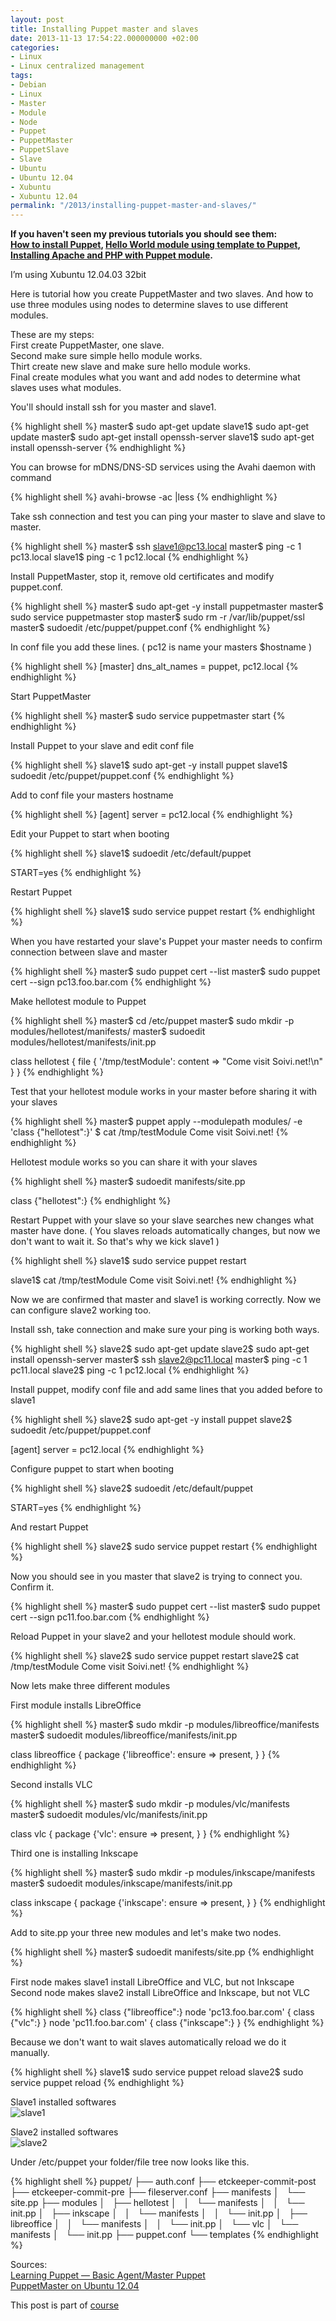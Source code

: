 ```yaml
---
layout: post
title: Installing Puppet master and slaves
date: 2013-11-13 17:54:22.000000000 +02:00
categories:
- Linux
- Linux centralized management
tags:
- Debian
- Linux
- Master
- Module
- Node
- Puppet
- PuppetMaster
- PuppetSlave
- Slave
- Ubuntu
- Ubuntu 12.04
- Xubuntu
- Xubuntu 12.04
permalink: "/2013/installing-puppet-master-and-slaves/"
---
```

**If you haven't seen my previous tutorials you should see them:  
[How to install Puppet](/2013/how-to-install-puppet/), [Hello World module using template to Puppet](/2013/template-hello-world-module-to-puppet/),  
[Installing Apache and PHP with Puppet module](/2013/installing-apache-and-php-with-puppet-module/).**

I’m using Xubuntu 12.04.03 32bit

Here is tutorial how you create PuppetMaster and two slaves. And how to use three modules using nodes to determine slaves to use different modules.

These are my steps:  
First create PuppetMaster, one slave.  
Second make sure simple hello module works.  
Thirt create new slave and make sure hello module works.  
Final create modules what you want and add nodes to determine what slaves uses what modules.

You'll should install ssh for you master and slave1.

{% highlight shell %}
master$ sudo apt-get update
slave1$ sudo apt-get update
master$ sudo apt-get install openssh-server
slave1$ sudo apt-get install openssh-server
{% endhighlight %}

You can browse for mDNS/DNS-SD services using the Avahi daemon with command

{% highlight shell %}
avahi-browse -ac |less
{% endhighlight %}

Take ssh connection and test you can ping your master to slave and slave to master.

{% highlight shell %}
master$ ssh slave1@pc13.local
master$ ping -c 1 pc13.local
slave1$ ping -c 1 pc12.local
{% endhighlight %}

Install PuppetMaster, stop it, remove old certificates and modify puppet.conf.

{% highlight shell %}
master$ sudo apt-get -y install puppetmaster
master$ sudo service puppetmaster stop
master$ sudo rm -r /var/lib/puppet/ssl
master$ sudoedit /etc/puppet/puppet.conf
{% endhighlight %}

In conf file you add these lines. ( pc12 is name your masters $hostname )

{% highlight shell %}
[master]
dns_alt_names = puppet, pc12.local
{% endhighlight %}

Start PuppetMaster

{% highlight shell %}
master$ sudo service puppetmaster start
{% endhighlight %}

Install Puppet to your slave and edit conf file

{% highlight shell %}
slave1$ sudo apt-get -y install puppet
slave1$ sudoedit /etc/puppet/puppet.conf
{% endhighlight %}

Add to conf file your masters hostname

{% highlight shell %}
[agent]
server = pc12.local
{% endhighlight %}

Edit your Puppet to start when booting

{% highlight shell %}
slave1$ sudoedit /etc/default/puppet

START=yes
{% endhighlight %}

Restart Puppet

{% highlight shell %}
slave1$ sudo service puppet restart
{% endhighlight %}

When you have restarted your slave's Puppet your master needs to confirm connection between slave and master

{% highlight shell %}
master$ sudo puppet cert --list
master$ sudo puppet cert --sign pc13.foo.bar.com
{% endhighlight %}

Make hellotest module to Puppet

{% highlight shell %}
master$ cd /etc/puppet
master$ sudo mkdir -p modules/hellotest/manifests/
master$ sudoedit modules/hellotest/manifests/init.pp

class hellotest {
    file { '/tmp/testModule':
        content => "Come visit Soivi.net!\n"
    } 
}
{% endhighlight %}

Test that your hellotest module works in your master before sharing it with your slaves

{% highlight shell %}
master$ puppet apply --modulepath modules/ -e 'class {"hellotest":}'
$ cat /tmp/testModule
Come visit Soivi.net!
{% endhighlight %}

Hellotest module works so you can share it with your slaves

{% highlight shell %}
master$ sudoedit manifests/site.pp

class {"hellotest":}
{% endhighlight %}

Restart Puppet with your slave so your slave searches new changes what master have done. ( You slaves reloads automatically changes, but now we don't want to wait it. So that's why we kick slave1 )

{% highlight shell %}
slave1$ sudo service puppet restart

slave1$ cat /tmp/testModule
Come visit Soivi.net!
{% endhighlight %}

Now we are confirmed that master and slave1 is working correctly. Now we can configure slave2 working too.

Install ssh, take connection and make sure your ping is working both ways.

{% highlight shell %}
slave2$ sudo apt-get update
slave2$ sudo apt-get install openssh-server
master$ ssh slave2@pc11.local
master$ ping -c 1 pc11.local
slave2$ ping -c 1 pc12.local
{% endhighlight %}

Install puppet, modify conf file and add same lines that you added before to slave1

{% highlight shell %}
slave2$ sudo apt-get -y install puppet
slave2$ sudoedit /etc/puppet/puppet.conf

[agent]
server = pc12.local
{% endhighlight %}

Configure puppet to start when booting

{% highlight shell %}
slave2$ sudoedit /etc/default/puppet

START=yes
{% endhighlight %}

And restart Puppet

{% highlight shell %}
slave2$ sudo service puppet restart
{% endhighlight %}

Now you should see in you master that slave2 is trying to connect you. Confirm it.

{% highlight shell %}
master$ sudo puppet cert --list
master$ sudo puppet cert --sign pc11.foo.bar.com
{% endhighlight %}

Reload Puppet in your slave2 and your hellotest module should work.

{% highlight shell %}
slave2$ sudo service puppet restart
slave2$ cat /tmp/testModule
Come visit Soivi.net!
{% endhighlight %}

Now lets make three different modules

First module installs LibreOffice

{% highlight shell %}
master$ sudo mkdir -p modules/libreoffice/manifests
master$ sudoedit modules/libreoffice/manifests/init.pp

class libreoffice {
        package {'libreoffice':
                ensure => present,
        }
}
{% endhighlight %}

Second installs VLC

{% highlight shell %}
master$ sudo mkdir -p modules/vlc/manifests
master$ sudoedit modules/vlc/manifests/init.pp

class vlc {
        package {'vlc':
                ensure => present,
        }
}
{% endhighlight %}

Third one is installing Inkscape

{% highlight shell %}
master$ sudo mkdir -p modules/inkscape/manifests
master$ sudoedit modules/inkscape/manifests/init.pp

class inkscape {
        package {'inkscape':
                ensure => present,
        }
}
{% endhighlight %}

Add to site.pp your three new modules and let's make two nodes.

{% highlight shell %}
master$ sudoedit manifests/site.pp
{% endhighlight %}

First node makes slave1 install LibreOffice and VLC, but not Inkscape  
Second node makes slave2 install LibreOffice and Inkscape, but not VLC

{% highlight shell %}
class {"libreoffice":}
node 'pc13.foo.bar.com' {
        class {"vlc":}
}
node 'pc11.foo.bar.com' {
        class {"inkscape":}
}
{% endhighlight %}

Because we don't want to wait slaves automatically reload we do it manually.

{% highlight shell %}
slave1$ sudo service puppet reload 
slave2$ sudo service puppet reload 
{% endhighlight %}

Slave1 installed softwares  
![slave1](/assets/2013/11/slave1.png)

Slave2 installed softwares  
![slave2](/assets/2013/11/slave2.png)

Under /etc/puppet your folder/file tree now looks like this.

{% highlight shell %}
puppet/
├── auth.conf
├── etckeeper-commit-post
├── etckeeper-commit-pre
├── fileserver.conf
├── manifests
│   └── site.pp
├── modules
│   ├── hellotest
│   │   └── manifests
│   │       └── init.pp
│   ├── inkscape
│   │   └── manifests
│   │       └── init.pp
│   ├── libreoffice
│   │   └── manifests
│   │       └── init.pp
│   └── vlc
│       └── manifests
│           └── init.pp
├── puppet.conf
└── templates
{% endhighlight %}

Sources:  
[Learning Puppet — Basic Agent/Master Puppet](http://docs.puppetlabs.com/learning/agent_master_basic.html)  
[PuppetMaster on Ubuntu 12.04](http://terokarvinen.com/2012/puppetmaster-on-ubuntu-12-04)

This post is part of [course](http://terokarvinen.com/2013/aikataulu-%E2%80%93-linuxin-keskitetty-hallinta-%E2%80%93-ict4tn011-4-syksylla-2013)